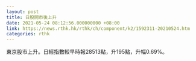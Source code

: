```yaml
---
layout: post
title: 日股開市後上升
date: 2021-05-24 08:12:56.000000000 +08:00
link: https://news.rthk.hk/rthk/ch/component/k2/1592311-20210524.htm
categories: rthk
---
```


東京股市上升。日經指數較早時報28513點，升195點，升幅0.69%。
